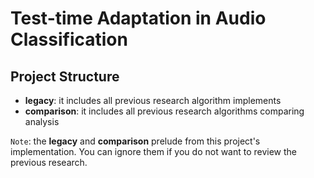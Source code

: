 # Test-time Adaptation in Audio Classification

## Project Structure
+ **legacy**: it includes all previous research algorithm implements
+ **comparison**: it includes all previous research algorithms comparing analysis

`Note`: the **legacy** and **comparison** prelude from this project's implementation. 
You can ignore them if you do not want to review the previous research.
